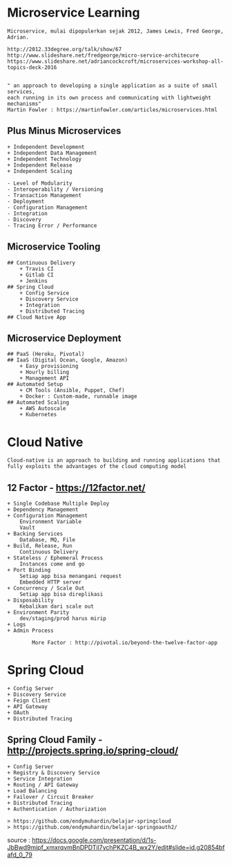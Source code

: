 # Microservice Learning 

    Microservice, mulai dipopulerkan sejak 2012, James Lewis, Fred George, Adrian. 

    http://2012.33degree.org/talk/show/67 
    http://www.slideshare.net/fredgeorge/micro-service-architecure
    https://www.slideshare.net/adriancockcroft/microservices-workshop-all-topics-deck-2016 


    " an approach to developing a single application as a suite of small services, 
    each running in its own process and communicating with lightweight mechanisms"
    Martin Fowler : https://martinfowler.com/articles/microservices.html 

    
## Plus Minus Microservices

    + Independent Development       
    + Independent Data Management
    + Independent Technology
    + Independent Release
    + Independent Scaling

    - Level of Modularity
    - Interoperability / Versioning
    - Transaction Management
    - Deployment
    - Configuration Management
    - Integration
    - Discovery
    - Tracing Error / Performance

## Microservice Tooling

    ## Continuous Delivery
        + Travis CI
        + Gitlab CI
        + Jenkins
    ## Spring Cloud
        + Config Service
        + Discovery Service
        + Integration
        + Distributed Tracing
    ## Cloud Native App


## Microservice Deployment
    ## PaaS (Heroku, Pivotal)
    ## IaaS (Digital Ocean, Google, Amazon)
        + Easy provisioning
        + Hourly billing
        + Management API
    ## Automated Setup
        + CM Tools (Ansible, Puppet, Chef)
        + Docker : Custom-made, runnable image
    ## Automated Scaling
        + AWS Autoscale
        + Kubernetes

# Cloud Native

    Cloud-native is an approach to building and running applications that fully exploits the advantages of the cloud computing model

## 12 Factor - https://12factor.net/  
    + Single Codebase Multiple Deploy
    + Dependency Management
    + Configuration Management
        Environment Variable
        Vault
    + Backing Services
        Database, MQ, File
    + Build, Release, Run
        Continuous Delivery
    + Stateless / Ephemeral Process
        Instances come and go
    + Port Binding
        Setiap app bisa menangani request
        Embedded HTTP server
    + Concurrency / Scale Out
        Setiap app bisa direplikasi
    + Disposability
        Kebalikan dari scale out
    + Environment Parity
        dev/staging/prod harus mirip
    + Logs
    + Admin Process 
            
            More Factor : http://pivotal.io/beyond-the-twelve-factor-app 



# Spring Cloud

    + Config Server
    + Discovery Service
    + Feign Client
    + API Gateway
    + OAuth
    + Distributed Tracing

## Spring Cloud Family - http://projects.spring.io/spring-cloud/ 

    + Config Server
    + Registry & Discovery Service
    + Service Integration
    + Routing / API Gateway
    + Load Balancing
    + Failover / Circuit Breaker
    + Distributed Tracing
    + Authentication / Authorization

    > https://github.com/endymuhardin/belajar-springcloud 
    > https://github.com/endymuhardin/belajar-springoauth2/ 



source : https://docs.google.com/presentation/d/1s-JbBwd9mipf_xmxrqvmBnDPDTil7ychPKZC4B_wx2Y/edit#slide=id.g20854bfafd_0_79










